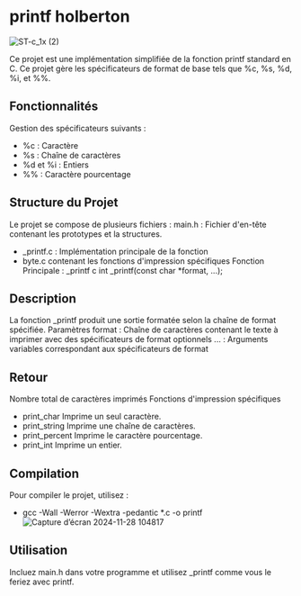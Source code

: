 # printf holberton
![ST-c_1x (2)](https://github.com/user-attachments/assets/a80f0aa5-ad1a-4fbc-ae7c-7e54aa2c176b)

Ce projet est une implémentation simplifiée de la fonction printf standard en C. Ce projet gère les spécificateurs de format de base tels que %c, %s, %d, %i, et %%.
## Fonctionnalités
Gestion des spécificateurs suivants :
- %c : Caractère
- %s : Chaîne de caractères
- %d et %i : Entiers
- %% : Caractère pourcentage
## Structure du Projet
Le projet se compose de plusieurs fichiers :
main.h : Fichier d'en-tête contenant les prototypes et la structures.
- _printf.c : Implémentation principale de la fonction
- byte.c contenant les fonctions d'impression spécifiques 
Fonction Principale : _printf
c
int _printf(const char *format, ...);

## Description
La fonction _printf produit une sortie formatée selon la chaîne de format spécifiée.
Paramètres
format : Chaîne de caractères contenant le texte à imprimer avec des spécificateurs de format optionnels
... : Arguments variables correspondant aux spécificateurs de format
## Retour
Nombre total de caractères imprimés
Fonctions d'impression spécifiques
 - print_char
Imprime un seul caractère.
 - print_string
Imprime une chaîne de caractères.
 - print_percent
Imprime le caractère pourcentage.
 - print_int
Imprime un entier.
## Compilation
Pour compiler le projet, utilisez :
-  gcc -Wall -Werror -Wextra -pedantic *.c -o printf
![Capture d’écran 2024-11-28 104817](https://github.com/user-attachments/assets/8f57f962-7628-4aad-bae6-1a792a9a1a6e)

## Utilisation
Incluez main.h dans votre programme et utilisez _printf comme vous le feriez avec printf.
